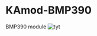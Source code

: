 # KAmod-BMP390
BMP390 module
![tyt](https://github.com/user-attachments/assets/0ac4bfe9-ab41-4be8-af8b-21352cb16f2a)
